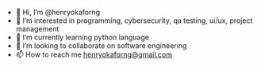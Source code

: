 - 👋 Hi, I’m @henryokaforng
- 👀 I’m interested in programming, cybersecurity, qa testing, ui/ux, project management
- 🌱 I’m currently learning python language
- 💞️ I’m looking to collaborate on software engineering
- 📫 How to reach me henryokaforng@gmail.com

